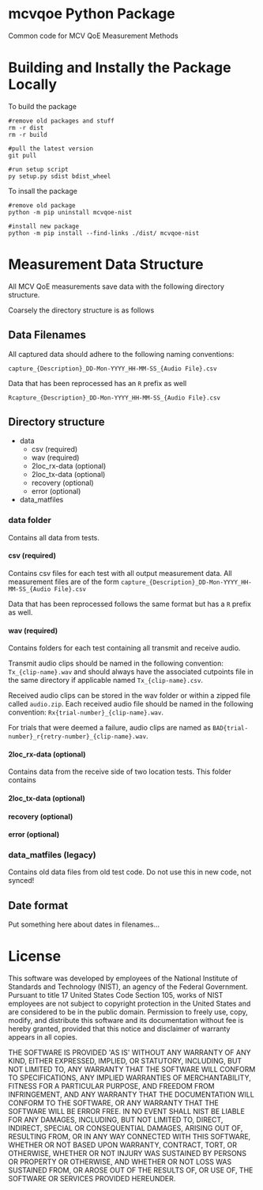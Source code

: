 # mcvqoe Python Package
Common code for MCV QoE Measurement Methods

# Building and Instally the Package Locally

To build the package
```
#remove old packages and stuff
rm -r dist
rm -r build

#pull the latest version
git pull

#run setup script
py setup.py sdist bdist_wheel
```
To insall the package

```
#remove old package
python -m pip uninstall mcvqoe-nist

#install new package
python -m pip install --find-links ./dist/ mcvqoe-nist

```

# Measurement Data Structure

All MCV QoE measurements save data with the following directory structure.

Coarsely the directory structure is as follows

## Data Filenames
All captured data should adhere to the following naming conventions:

`capture_{Description}_DD-Mon-YYYY_HH-MM-SS_{Audio File}.csv`

Data that has been reprocessed has an `R` prefix as well

`Rcapture_{Description}_DD-Mon-YYYY_HH-MM-SS_{Audio File}.csv`

## Directory structure

* data
  * csv (required)
  * wav (required)
  * 2loc_rx-data (optional)
  * 2loc_tx-data (optional)
  * recovery (optional)
  * error (optional)
* data_matfiles


### data folder
Contains all data from tests.

#### csv (required)
Contains csv files for each test with all output measurement data. All measurement files are of the form `capture_{Description}_DD-Mon-YYYY_HH-MM-SS_{Audio File}.csv`

Data that has been reprocessed follows the same format but has a `R` prefix as well.

#### wav (required)
Contains folders for each test containing all transmit and receive audio. 

Transmit audio clips should be named in the following convention: `Tx_{clip-name}.wav` and should always have the associated cutpoints file in the same directory if applicable named `Tx_{clip-name}.csv`.

Received audio clips can be stored in the wav folder or within a zipped file called `audio.zip`. Each received audio file should be named in the following convention: `Rx{trial-number}_{clip-name}.wav`.

For trials that were deemed a failure, audio clips are named as `BAD{trial-number}_r{retry-number}_{clip-name}.wav`.

#### 2loc_rx-data (optional)
Contains data from the receive side of two location tests. This folder contains 

#### 2loc_tx-data (optional)

#### recovery (optional)

#### error (optional)

### data_matfiles (legacy)
Contains old data files from old test code. Do not use this in new code, not synced! 

## Date format
Put something here about dates in filenames...


# License

This software was developed by employees of the National Institute of Standards and Technology (NIST), an agency of the Federal Government. Pursuant to title 17 United States Code Section 105, works of NIST employees are not subject to copyright protection in the United States and are considered to be in the public domain. Permission to freely use, copy, modify, and distribute this software and its documentation without fee is hereby granted, provided that this notice and disclaimer of warranty appears in all copies.

THE SOFTWARE IS PROVIDED 'AS IS' WITHOUT ANY WARRANTY OF ANY KIND, EITHER EXPRESSED, IMPLIED, OR STATUTORY, INCLUDING, BUT NOT LIMITED TO, ANY WARRANTY THAT THE SOFTWARE WILL CONFORM TO SPECIFICATIONS, ANY IMPLIED WARRANTIES OF MERCHANTABILITY, FITNESS FOR A PARTICULAR PURPOSE, AND FREEDOM FROM INFRINGEMENT, AND ANY WARRANTY THAT THE DOCUMENTATION WILL CONFORM TO THE SOFTWARE, OR ANY WARRANTY THAT THE SOFTWARE WILL BE ERROR FREE. IN NO EVENT SHALL NIST BE LIABLE FOR ANY DAMAGES, INCLUDING, BUT NOT LIMITED TO, DIRECT, INDIRECT, SPECIAL OR CONSEQUENTIAL DAMAGES, ARISING OUT OF, RESULTING FROM, OR IN ANY WAY CONNECTED WITH THIS SOFTWARE, WHETHER OR NOT BASED UPON WARRANTY, CONTRACT, TORT, OR OTHERWISE, WHETHER OR NOT INJURY WAS SUSTAINED BY PERSONS OR PROPERTY OR OTHERWISE, AND WHETHER OR NOT LOSS WAS SUSTAINED FROM, OR AROSE OUT OF THE RESULTS OF, OR USE OF, THE SOFTWARE OR SERVICES PROVIDED HEREUNDER.
